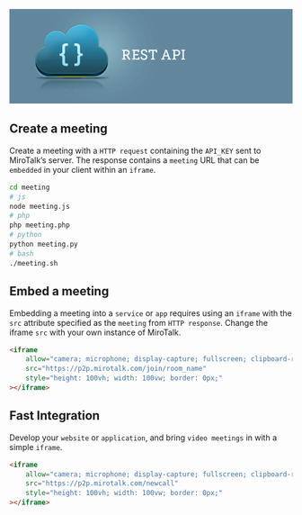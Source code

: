 [![restAPI](restAPI.png)](https://p2p.mirotalk.com/api/v1/docs)

## Create a meeting

Create a meeting with a `HTTP request` containing the `API_KEY` sent to MiroTalk’s server. The response contains a `meeting` URL that can be `embedded` in your client within an `iframe`.

```bash
cd meeting
# js
node meeting.js
# php
php meeting.php
# python
python meeting.py
# bash
./meeting.sh
```

## Embed a meeting

Embedding a meeting into a `service` or `app` requires using an `iframe` with the `src` attribute specified as the `meeting` from `HTTP response`. Change the iframe `src` with your own instance of MiroTalk.

```html
<iframe
    allow="camera; microphone; display-capture; fullscreen; clipboard-read; clipboard-write; autoplay"
    src="https://p2p.mirotalk.com/join/room_name"
    style="height: 100vh; width: 100vw; border: 0px;"
></iframe>
```

## Fast Integration

Develop your `website` or `application`, and bring `video meetings` in with a simple `iframe`.

```html
<iframe
    allow="camera; microphone; display-capture; fullscreen; clipboard-read; clipboard-write; autoplay"
    src="https://p2p.mirotalk.com/newcall"
    style="height: 100vh; width: 100vw; border: 0px;"
></iframe>
```
